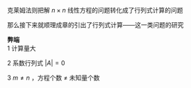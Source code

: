 克莱姆法则把解 $n\times n$ 线性方程的问题转化成了行列式计算的问题  
  
那么接下来就顺理成章的引出了行列式计算——这一类问题的研究  
  
**弊端**  
1 计算量大  
  
2 系数行列式 $|A|=0$  
  
3  $m\neq n$ ，方程个数 $\neq$ 未知量个数  
